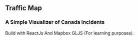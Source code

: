 ## Traffic Map

### A Simple Visualizer of Canada Incidents

Build with ReactJs And Mapbox GLJS (For learning purposes).